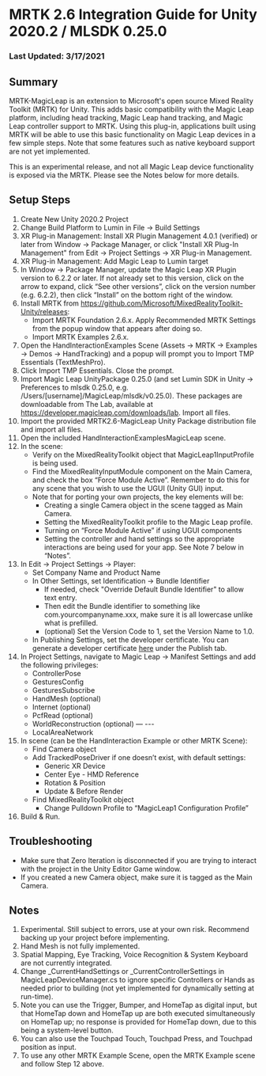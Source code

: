 # MRTK 2.6 Integration Guide for Unity 2020.2 / MLSDK 0.25.0
### Last Updated: 3/17/2021

## Summary

MRTK-MagicLeap is an extension to Microsoft's open source Mixed Reality Toolkit (MRTK) for Unity. This adds basic compatibility with the Magic Leap platform, including head tracking, Magic Leap hand tracking, and Magic Leap controller support to MRTK. Using this plug-in, applications built using MRTK will be able to use this basic functionality on Magic Leap devices in a few simple steps. Note that some features such as native keyboard support are not yet implemented.  

This is an experimental release, and not all Magic Leap device functionality is exposed via the MRTK. Please see the Notes below for more details.


## Setup Steps

1. Create New Unity 2020.2 Project
2. Change Build Platform to Lumin in File -> Build Settings
3. XR Plug-in Management: Install XR Plugin Management 4.0.1 (verified) or later from Window -> Package Manager, or click "Install XR Plug-In Management" from Edit -> Project Settings -> XR Plug-in Management.
4. XR Plug-in Management: Add Magic Leap to Lumin target
5. In Window -> Package Manager, update the Magic Leap XR Plugin version to 6.2.2 or later.  If not already set to this version, click on the arrow to expand, click “See other versions”, click on the version number (e.g. 6.2.2), then click “Install” on the bottom right of the window.
6. Install MRTK from https://github.com/Microsoft/MixedRealityToolkit-Unity/releases:
   - Import MRTK Foundation 2.6.x. Apply Recommended MRTK Settings from the popup window that appears after doing so.
   - Import MRTK Examples 2.6.x.
8. Open the HandInteractionExamples Scene (Assets -> MRTK -> Examples -> Demos -> HandTracking) and a popup will prompt you to Import TMP Essentials (TextMeshPro).
9. Click Import TMP Essentials. Close the prompt.
10. Import Magic Leap UnityPackage 0.25.0 (and set Lumin SDK in Unity -> Preferences to mlsdk 0.25.0, e.g. /Users/[username]/MagicLeap/mlsdk/v0.25.0). These packages are downloadable from The Lab, available at https://developer.magicleap.com/downloads/lab. Import all files.
11. Import the provided MRTK2.6-MagicLeap Unity Package distribution file and import all files.
12. Open the included HandInteractionExamplesMagicLeap scene.
13. In the scene:
    - Verify on the MixedRealityToolkit object that MagicLeap1InputProfile is being used.
    - Find the MixedRealityInputModule component on the Main Camera, and check the box “Force Module Active”. Remember to do this for any scene that you wish to use the UGUI (Unity GUI) input.
    - Note that for porting your own projects, the key elements will be:
      - Creating a single Camera object in the scene tagged as Main Camera.
      - Setting the MixedRealityToolkit profile to the Magic Leap profile.
      - Turning on “Force Module Active” if using UGUI components
      - Setting the controller and hand settings so the appropriate interactions are being used for your app. See Note 7 below in “Notes”.
14. In Edit -> Project Settings -> Player:
    - Set Company Name and Product Name
    - In Other Settings, set Identification -> Bundle Identifier
       - If needed, check "Override Default Bundle Identifier" to allow text entry.
       - Then edit the Bundle identifier to something like com.yourcompanyname.xxx, make sure it is all lowercase unlike what is prefilled.
       - (optional) Set the Version Code to 1, set the Version Name to 1.0.
    - In Publishing Settings, set the developer certificate. You can generate a developer certificate [here](https://developer.magicleap.com/) under the Publish tab.
15. In Project Settings, navigate to Magic Leap -> Manifest Settings and add the following privileges:
    - ControllerPose
    - GesturesConfig
    - GesturesSubscribe
    - HandMesh (optional)
    - Internet (optional)
    - PcfRead (optional)
    - WorldReconstruction (optional)
    — ---
    - LocalAreaNetwork
16. In scene (can be the HandInteraction Example or other MRTK Scene):
    - Find Camera object
    - Add TrackedPoseDriver if one doesn’t exist, with default settings:
      - Generic XR Device
      - Center Eye - HMD Reference
      - Rotation & Position
      - Update & Before Render
    - Find MixedRealityToolkit object
      - Change Pulldown Profile to “MagicLeap1 Configuration Profile”
17. Build & Run.

## Troubleshooting
- Make sure that Zero Iteration is disconnected if you are trying to interact with the project in the Unity Editor Game window.
- If you created a new Camera object, make sure it is tagged as the Main Camera.


## Notes
1. Experimental. Still subject to errors, use at your own risk. Recommend backing up your project before implementing.
3. Hand Mesh is not fully implemented.
4. Spatial Mapping, Eye Tracking, Voice Recognition & System Keyboard are not currently integrated.
5. Change _CurrentHandSettings or _CurrentControllerSettings in MagicLeapDeviceManager.cs to ignore specific Controllers or Hands as needed prior to building (not yet implemented for dynamically setting at run-time).
6. Note you can use the Trigger, Bumper, and HomeTap as digital input, but that HomeTap down and HomeTap up are both executed simultaneously on HomeTap up; no response is provided for HomeTap down, due to this being a system-level button.
7. You can also use the Touchpad Touch, Touchpad Press, and Touchpad position as input.
8. To use any other MRTK Example Scene, open the MRTK Example scene and follow Step 12 above.
